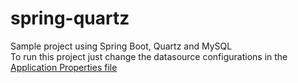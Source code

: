 # spring-quartz
Sample project using Spring Boot, Quartz and MySQL<br/>
To run this project just change the datasource configurations in the [Application Properties file](src/main/resources/application.properties)
